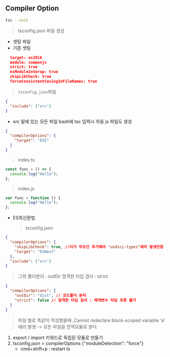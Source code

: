 ## Compiler Option

```bash
tsc --init
```

> tsconfig.json 파일 생성

- 셋팅 파일
- 기존 셋팅

```json
  target: es2016
  module: commonjs
  strict: true
  esModuleInterop: true
  skipLibCheck: true
  forceConsistentCasingInFileNames: true
```

> `tsconfig.json`파일

```json
{
  "include": ["src"]
}
```

- src 밑에 있는 모든 파일 bash에 tsc 입력시 자동 js 파일도 생성

```json
{
  "compilerOptions": {
    "target": "ES5"
  }
}
```

> index.ts

```ts
const func = () => {
  console.log("Hello");
};
```

> index.js

```js
var func = function () {
  console.log("Hello");
};
```

- ES최신문법
  > tsconfig.json

```json
{
  "compilerOptions": {
    "skipLibCheck": true, //이거 무조건 추가해야 "undici-types"에러 발생안함
    "target": "ESNext"
  },
  "include": ["src"]
}
```

> 그외
> 폴더분리 : outDir
> 엄격한 타입 검사 : strict

```json
{
  "compilerOptions": {
    "outDir": "dist", // 코드폴더 분리
    "strict": false // 엄격한 타입 검사 : 매개변수 타입 추론 불가
  }
}
```

> 파일 별로 똑같이 작성했을때 ,Cannot redeclare block-scoped variable 'a' 에러 발생
> -> 모든 파일을 전역모듈로 본다.

1. export / import 키워드로 독립된 모듈로 만들기
2. tsconfig.json > compilerOptions {"moduleDetection": "force"}
   - cmd+shift+p : restart ts
